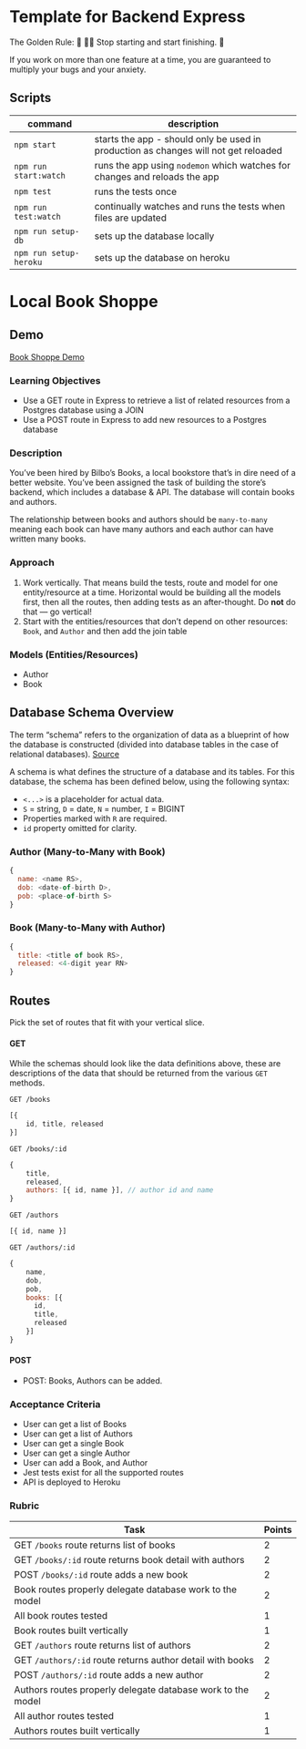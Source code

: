 # Template for Backend Express

The Golden Rule:
🦸 🦸‍♂️ Stop starting and start finishing. 🏁

If you work on more than one feature at a time, you are guaranteed to multiply your bugs and your anxiety.

## Scripts

| command                | description                                                                         |
| ---------------------- | ----------------------------------------------------------------------------------- |
| `npm start`            | starts the app - should only be used in production as changes will not get reloaded |
| `npm run start:watch`  | runs the app using `nodemon` which watches for changes and reloads the app          |
| `npm test`             | runs the tests once                                                                 |
| `npm run test:watch`   | continually watches and runs the tests when files are updated                       |
| `npm run setup-db`     | sets up the database locally                                                        |
| `npm run setup-heroku` | sets up the database on heroku                                                      |

# Local Book Shoppe

## Demo

[Book Shoppe Demo](https://alchemy-book-shoppe.herokuapp.com/)

### Learning Objectives

- Use a GET route in Express to retrieve a list of related resources from a Postgres database using a JOIN
- Use a POST route in Express to add new resources to a Postgres database

### Description

You’ve been hired by Bilbo’s Books, a local bookstore that’s in dire need of a better website. You’ve been assigned the task of building the store’s backend, which includes a database & API. The database will contain books and authors.

The relationship between books and authors should be `many-to-many` meaning each book can have many authors and each author can have written many books.

### Approach

1. Work vertically. That means build the tests, route and model for one entity/resource at a time. Horizontal would be building all the models first, then all the routes, then adding tests as an after-thought. Do **not** do that — go vertical!
2. Start with the entities/resources that don’t depend on other resources: `Book`, and `Author` and then add the join table

### Models (Entities/Resources)

- Author
- Book

## Database Schema Overview

The term “schema” refers to the organization of data as a blueprint of how the database is constructed (divided into database tables in the case of relational databases). [Source](https://en.wikipedia.org/wiki/Database_schema)

A schema is what defines the structure of a database and its tables. For this database, the schema has been defined below, using the following syntax:

- `<...>` is a placeholder for actual data.
- `S` = string, `D` = date, `N` = number, `I` = BIGINT
- Properties marked with `R` are required.
- `id` property omitted for clarity.

### Author (Many-to-Many with Book)

```js
{
  name: <name RS>,
  dob: <date-of-birth D>,
  pob: <place-of-birth S>
}
```

### Book (Many-to-Many with Author)

```js
{
  title: <title of book RS>,
  released: <4-digit year RN>
}
```

## Routes

Pick the set of routes that fit with your vertical slice.

#### GET

While the schemas should look like the data definitions above, these are descriptions of the data that should be returned from the various `GET` methods.

`GET /books`

```js
[{
    id, title, released
}]
```

`GET /books/:id`

```js
{
    title,
    released,
    authors: [{ id, name }], // author id and name
}
```

`GET /authors`

```js
[{ id, name }]
```

`GET /authors/:id`

```js
{
    name,
    dob,
    pob,
    books: [{
      id,
      title,
      released
    }]
}
```

#### POST

- POST: Books, Authors can be added.

### Acceptance Criteria

- User can get a list of Books
- User can get a list of Authors
- User can get a single Book
- User can get a single Author
- User can add a Book, and Author
- Jest tests exist for all the supported routes
- API is deployed to Heroku

### Rubric

| Task                                                        | Points |
| ----------------------------------------------------------- | ------ |
| GET `/books` route returns list of books                      | 2      |
| GET `/books/:id` route returns book detail with authors       | 2      |
| POST `/books/:id` route adds a new book                       | 2      |
| Book routes properly delegate database work to the model    | 2      |
| All book routes tested                                      | 1      |
| Book routes built vertically                                | 1      |
| GET `/authors` route returns list of authors                  | 2      |
| GET `/authors/:id` route returns author detail with books     | 2      |
| POST `/authors/:id` route adds a new author                   | 2      |
| Authors routes properly delegate database work to the model | 2      |
| All author routes tested                                    | 1      |
| Authors routes built vertically                             | 1      |
